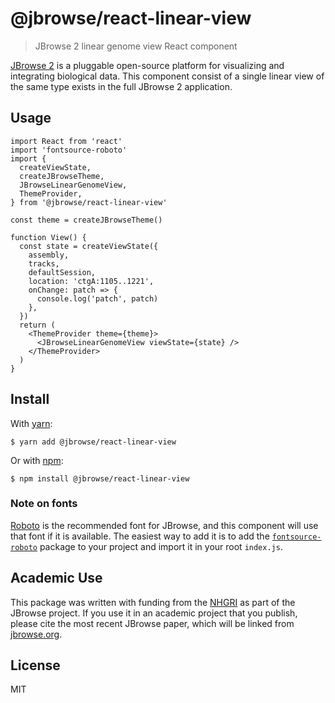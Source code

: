 # @jbrowse/react-linear-view

> JBrowse 2 linear genome view React component

[JBrowse 2](https://jbrowse.org/jb2/) is a pluggable open-source platform for
visualizing and integrating biological data. This component consist of a single
linear view of the same type exists in the full JBrowse 2 application.

## Usage

```tsx
import React from 'react'
import 'fontsource-roboto'
import {
  createViewState,
  createJBrowseTheme,
  JBrowseLinearGenomeView,
  ThemeProvider,
} from '@jbrowse/react-linear-view'

const theme = createJBrowseTheme()

function View() {
  const state = createViewState({
    assembly,
    tracks,
    defaultSession,
    location: 'ctgA:1105..1221',
    onChange: patch => {
      console.log('patch', patch)
    },
  })
  return (
    <ThemeProvider theme={theme}>
      <JBrowseLinearGenomeView viewState={state} />
    </ThemeProvider>
  )
}
```

## Install

With [yarn](https://yarnpkg.com/):

```
$ yarn add @jbrowse/react-linear-view
```

Or with [npm](https://npmjs.org/):

```
$ npm install @jbrowse/react-linear-view
```

### Note on fonts

[Roboto](https://fonts.google.com/specimen/Roboto) is the recommended font for
JBrowse, and this component will use that font if it is available. The easiest
way to add it is to add the
[`fontsource-roboto`](https://www.npmjs.com/package/fontsource-roboto) package
to your project and import it in your root `index.js`.

## Academic Use

This package was written with funding from the [NHGRI](https://genome.gov/) as
part of the JBrowse project. If you use it in an academic project that you
publish, please cite the most recent JBrowse paper, which will be linked from
[jbrowse.org](https://jbrowse.org/).

## License

MIT
